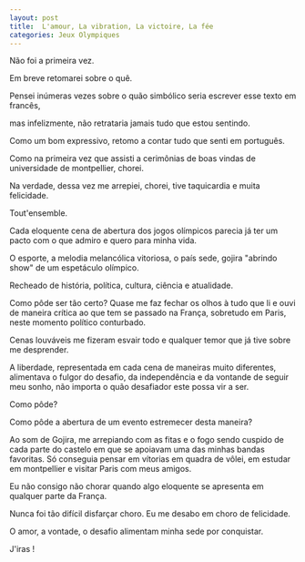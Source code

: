 ```yaml
---
layout: post
title:  L'amour, La vibration, La victoire, La fée
categories: Jeux Olympiques
---
```


Não foi a primeira vez.

Em breve retomarei sobre o quê.

Pensei inúmeras vezes sobre o quão simbólico seria escrever esse texto em francês,

mas infelizmente, não retrataria jamais tudo que estou sentindo.

Como um bom expressivo, retomo a contar tudo que senti em português.

Como na primeira vez que assisti a cerimônias de boas vindas de universidade de montpellier, chorei.

Na verdade, dessa vez me arrepiei, chorei, tive taquicardia e muita felicidade.

Tout'ensemble.

Cada eloquente cena de abertura dos jogos olímpicos parecia já ter um pacto com o que admiro e quero para minha vida.

O esporte, a melodia melancólica vitoriosa, o país sede, gojira "abrindo show" de um espetáculo olímpico.

Recheado de história, política, cultura, ciência e atualidade.

Como pôde ser tão certo? Quase me faz fechar os olhos à tudo que li e ouvi de maneira crítica ao que tem se passado na França, sobretudo em Paris, neste momento político conturbado.

Cenas louváveis me fizeram esvair todo e qualquer temor que já tive sobre me desprender.

A liberdade, representada em cada cena de maneiras muito diferentes, alimentava o fulgor do desafio, da independência e da vontande de seguir meu sonho, não importa o quão desafiador este possa vir a ser.

Como pôde?

Como pôde a abertura de um evento estremecer desta maneira?

Ao som de Gojira, me arrepiando com as fitas e o fogo sendo cuspido de cada parte do castelo em que se apoiavam uma das minhas bandas favoritas. Só conseguia pensar em vítorias em quadra de vôlei, em estudar em montpellier e visitar Paris com meus amigos.

Eu não consigo não chorar quando algo eloquente se apresenta em qualquer parte da França.

Nunca foi tão difícil disfarçar choro. Eu me desabo em choro de felicidade.

O amor, a vontade, o desafio alimentam minha sede por conquistar. 

J'iras !
